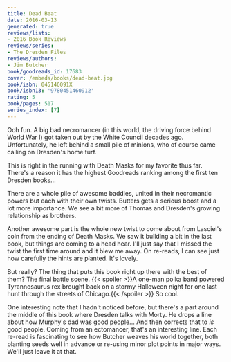 ```yaml
---
title: Dead Beat
date: 2016-03-13
generated: true
reviews/lists:
- 2016 Book Reviews
reviews/series:
- The Dresden Files
reviews/authors:
- Jim Butcher
book/goodreads_id: 17683
cover: /embeds/books/dead-beat.jpg
book/isbn: 045146091X
book/isbn13: '9780451460912'
rating: 5
book/pages: 517
series_index: [7]
---
```

Ooh fun. A big bad necromancer (in this world, the driving force behind World War I) got taken out by the White Council decades ago. Unfortunately, he left behind a small pile of minions, who of course came calling on Dresden's home turf.  

This is right in the running with Death Masks for my favorite thus far. There's a reason it has the highest Goodreads ranking among the first ten Dresden books...  

<!--more-->

There are a whole pile of awesome baddies, united in their necromantic powers but each with their own twists. Butters gets a serious boost and a lot more importance. We see a bit more of Thomas and Dresden's growing relationship as brothers.  

Another awesome part is the whole new twist to come about from Lasciel's coin from the ending of Death Masks. We saw it building a bit in the last book, but things are coming to a head hear. I'll just say that I missed the twist the first time around and it blew me away. On re-reads, I can see just how carefully the hints are planted. It's lovely.  

But really? The thing that puts this book right up there with the best of them? The final battle scene.  {{< spoiler >}}A one-man polka band powered Tyrannosaurus rex brought back on a stormy Halloween night for one last hunt through the streets of Chicago.{{< /spoiler >}}  So cool.  

One interesting note that I hadn't noticed before, but there's a part around the middle of this book where Dresden talks with Morty. He drops a line about how Murphy's dad was good people... And then corrects that to _is_ good people. Coming from an ectomancer, that's an interesting line. Each re-read is fascinating to see how Butcher weaves his world together, both planting seeds well in advance or re-using minor plot points in major ways. We'll just leave it at that.